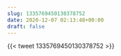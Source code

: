 ```yaml
---
slug: 1335769450130378752
date: 2020-12-07 02:13:48+00:00
draft: false
---
```


{{< tweet 1335769450130378752 >}}
